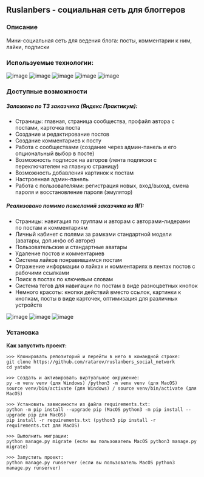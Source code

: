 ## Ruslanbers - социальная сеть для блоггеров
### Описание
Мини-социальная сеть для ведения блога: посты, комментарии к ним, лайки, подписки  
### Используемые технологии:
![image](https://img.shields.io/badge/Python-FFD43B?style=for-the-badge&logo=python&logoColor=blue)
![image](https://img.shields.io/badge/Django-092E20?style=for-the-badge&logo=django&logoColor=green)
![image](https://img.shields.io/badge/HTML5-E34F26?style=for-the-badge&logo=html5&logoColor=white)
![image](https://img.shields.io/badge/Bootstrap-563D7C?style=for-the-badge&logo=bootstrap&logoColor=white)
![image](https://img.shields.io/badge/SQLite-07405E?style=for-the-badge&logo=sqlite&logoColor=white)
### Доступные возможности
##### Заложено по ТЗ заказчика (Яндекс Практикум):
- Страницы: главная, страница сообщества, профайл автора с постами, карточка поста
- Создание и редактирование постов
- Создание комментариев к посту
- Работа с сообществами (создание через админ-панель и его опциональный выбор в посте)
- Возможность подписок на авторов (лента подписки с переключателем на главную страницу)
- Возможность добавления картинок к постам
- Настроенная админ-панель
- Работа с пользователями: регистрация новых, вход/выход, смена пароля и восстановление пароля (эмулятор)
##### Реализовано помимо пожеланий заказчика из ЯП:
- Страницы: навигация по группам и авторам с авторами-лидерами по постам и комментариям
- Личный кабинет с полями за рамками стандартной модели (аватары, доп.инфо об авторе)
- Пользовательские и стандартные аватары
- Удаление постов и комментариев
- Система лайков понравившимся постам
- Отражение информации о лайках и комментариях в лентах постов с рабочими ссылками
- Поиск в постах по ключевым словам
- Система тегов для навигации по постам в виде разноцветных кнопок
- Немного красоты: кнопки действий вместо ссылок, картинки к кнопкам, посты в виде карточек, оптимизация для различных устройств

![image](https://github.com/ratarov/ruslanbers_social_network/raw/master/yatube/static/img/1.png)
![image](https://github.com/ratarov/ruslanbers_social_network/raw/master/yatube/static/img/2.png)
![image](https://github.com/ratarov/ruslanbers_social_network/raw/master/yatube/static/img/3.png)

### Установка
**Как запустить проект:**
```
>>> Клонировать репозиторий и перейти в него в командной строке:
git clone https://github.com/ratarov/ruslanbers_social_network
cd yatube
```
```
>>> Cоздать и активировать виртуальное окружение:
py -m venv venv (для Windows) /python3 -m venv venv (для MacOS)
source venv/bin/activate (для Windows) / source venv/bin/activate (для MacOS)
```
```
>>> Установить зависимости из файла requirements.txt:
python -m pip install --upgrade pip (MacOS python3 -m pip install --upgrade pip для MacOS)
pip install -r requirements.txt (python3 pip install -r requirements.txt для MacOS)
```
```
>>> Выполнить миграции:
python manage.py migrate (если вы пользователь MacOS python3 manage.py migrate)
```
```
>>> Запустить проект:
python manage.py runserver (если вы пользователь MacOS python3 manage.py runserver)
```